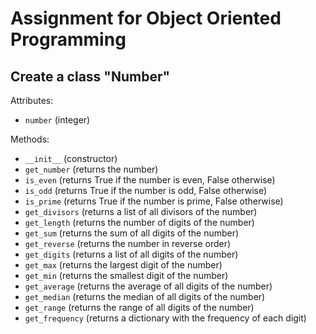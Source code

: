# Assignment for Object Oriented Programming

## Create a class "Number"

Attributes:

* `number` (integer)

Methods:

* `__init__` (constructor)
* `get_number` (returns the number)
* `is_even` (returns True if the number is even, False otherwise)
* `is_odd` (returns True if the number is odd, False otherwise)
* `is_prime` (returns True if the number is prime, False otherwise)
* `get_divisors` (returns a list of all divisors of the number)
* `get_length` (returns the number of digits of the number)
* `get_sum` (returns the sum of all digits of the number)
* `get_reverse` (returns the number in reverse order)
* `get_digits` (returns a list of all digits of the number)
* `get_max` (returns the largest digit of the number)
* `get_min` (returns the smallest digit of the number)
* `get_average` (returns the average of all digits of the number)
* `get_median` (returns the median of all digits of the number)
* `get_range` (returns the range of all digits of the number)
* `get_frequency` (returns a dictionary with the frequency of each digit)